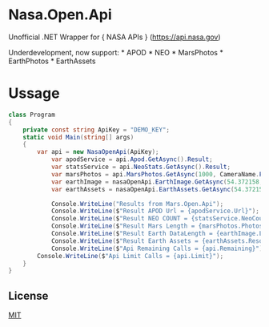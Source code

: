 # Nasa.Open.Api
Unofficial .NET Wrapper for { NASA APIs } (https://api.nasa.gov)

Underdevelopment, now support: 
	* APOD
	* NEO
	* MarsPhotos
	* EarthPhotos
	* EarthAssets
	
# Ussage

``` C#
class Program
{
    private const string ApiKey = "DEMO_KEY";
    static void Main(string[] args)
    {
	    var api = new NasaOpenApi(ApiKey);
            var apodService = api.Apod.GetAsync().Result;
            var statsService = api.NeoStats.GetAsync().Result;
            var marsPhotos = api.MarsPhotos.GetAsync(1000, CameraName.FHAZ).Result;
			var earthImage = nasaOpenApi.EarthImage.GetAsync(54.372158, 8.638306).Result;
            var earthAssets = nasaOpenApi.EarthAssets.GetAsync(54.372158, 8.638306).Result;

			Console.WriteLine("Results from Mars.Open.Api");
            Console.WriteLine($"Result APOD Url = {apodService.Url}");
            Console.WriteLine($"Result NEO COUNT = {statsService.NeoCount}");
            Console.WriteLine($"Result Mars Length = {marsPhotos.Photos.Length}");
			Console.WriteLine($"Result Earth DataLength = {earthImage.Length}");
            Console.WriteLine($"Result Earth Assets = {earthAssets.Resource.Dataset}");
            Console.WriteLine($"Api Remaining Calls = {api.Remaining}");
	    Console.WriteLine($"Api Limit Calls = {api.Limit}");
	}
}
```


## License
[MIT](https://choosealicense.com/licenses/mit/)